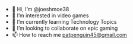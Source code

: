 - 👋 Hi, I’m @joeshmoe38
- 👀 I’m interested in video games
- 🌱 I’m currently learning Technology Topics
- 💞️ I’m looking to collaborate on epic gaming
- 📫 How to reach me patpenguin45@gmail.com
